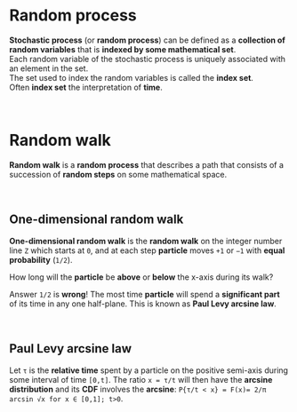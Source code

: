 # Random process
**Stochastic process** (or **random process**) can be defined as a **collection of random variables** that is **indexed by some mathematical set**.<br>
Each random variable of the stochastic process is uniquely associated with an element in the set.<br>
The set used to index the random variables is called the **index set**.<br>
Often **index set** the interpretation of **time**.<br>

<br>

# Random walk
**Random walk** is a **random process** that describes a path that consists of a succession of **random steps** on some mathematical space.<br>

<br>

## One-dimensional random walk
**One-dimensional random walk** is the **random walk** on the integer number line `Z` which starts at `0`, and at each step **particle** moves `+1` or `−1` with **equal probability** (`1/2`).<br>

How long will the **particle** be **above** or **below** the x-axis during its walk?<br>

Answer `1/2` is **wrong**! The most time **particle** will spend a **significant part** of its time in any one half-plane. This is known as **Paul Levy arcsine law**.<br>

<br>

## Paul Levy arcsine law
Let `τ` is the **relative time** spent by a particle on the positive semi-axis during some interval of time `[0,t]`. The ratio `x = τ/t` will then have the **arcsine distribution** and its **CDF** involves the **arcsine**: `𝖯{τ/t < x} = F(x)= 2/π arcsin √x for x ∈ [0,1]; t>0`.